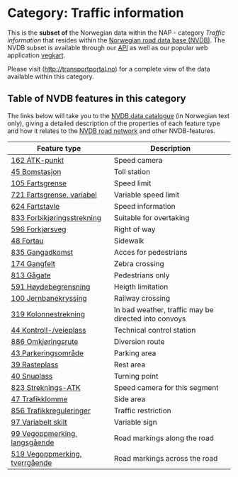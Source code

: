 # Category: Traffic information

This is the **subset of** the Norwegian data within the NAP - category _Traffic information_ that resides within the [Norwegian road data base (NVDB)](http://nvdbtransportportal.vegdata.no/). The NVDB subset is available through our [API](./index.md) as well as our popular web application [vegkart](vegkart.md). 

Please visit (http://transportportal.no) for a complete view of the data available within this category.  


## Table of NVDB features in this category 

The links below will take you to the [NVDB data catalogue](./konsept2_datakatalog.md) (in Norwegian text only), giving a detailed description of the properties of each feature type  and how it relates to the [NVDB road network](./konsept5_network.md) and other NVDB-features. 

| Feature type |  Description | 
|---|---|
| [162 ATK-punkt](https://datakatalogen.vegdata.no/162) | Speed camera |
| [45 Bomstasjon](https://datakatalogen.vegdata.no/45) | Toll station |
| [105 Fartsgrense](https://datakatalogen.vegdata.no/105) | Speed limit  |
| [721 Fartsgrense, variabel](https://datakatalogen.vegdata.no/721) | Variable speed limit |
| [624 Fartstavle](https://datakatalogen.vegdata.no/624) | Speed information |
| [833 Forbikjøringsstrekning](https://datakatalogen.vegdata.no/833) | Suitable for overtaking |
| [596 Forkjørsveg](https://datakatalogen.vegdata.no/596) | Right of way |
| [48 Fortau](https://datakatalogen.vegdata.no/48) | Sidewalk  |
| [835 Gangadkomst](https://datakatalogen.vegdata.no/835) | Acces for pedestrians |
| [174 Gangfelt](https://datakatalogen.vegdata.no/174) | Zebra crossing |
| [813 Gågate](https://datakatalogen.vegdata.no/813) | Pedestrians only |
| [591 Høydebegrensning](https://datakatalogen.vegdata.no/591) | Heigth limitation |
| [100 Jernbanekryssing](https://datakatalogen.vegdata.no/100) | Railway crossing |
| [319 Kolonnestrekning](https://datakatalogen.vegdata.no/319) | In bad weather, traffic may be directed into convoys |
| [44 Kontroll-/veieplass](https://datakatalogen.vegdata.no/44) | Technical control station |
| [886 Omkjøringsrute](https://datakatalogen.vegdata.no/886) | Diversion route |
| [43 Parkeringsområde](https://datakatalogen.vegdata.no/43) | Parking area |
| [39 Rasteplass](https://datakatalogen.vegdata.no/39) | Rest area |
| [40 Snuplass](https://datakatalogen.vegdata.no/40) | Turning point |
| [823 Streknings-ATK](https://datakatalogen.vegdata.no/823) | Speed camera for this segment |
| [47 Trafikklomme](https://datakatalogen.vegdata.no/47) | Side area |
| [856 Trafikkreguleringer](https://datakatalogen.vegdata.no/856) | Traffic restriction |
| [97 Variabelt skilt](https://datakatalogen.vegdata.no/97) | Variable sign |
| [99 Vegoppmerking, langsgående](https://datakatalogen.vegdata.no/99) | Road markings along the road |
| [519 Vegoppmerking, tverrgående](https://datakatalogen.vegdata.no/519) | Road markings across the road |
